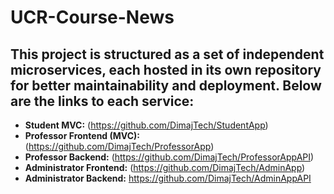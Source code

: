 # UCR-Course-News
## This project is structured as a set of independent microservices, each hosted in its own repository for better maintainability and deployment. Below are the links to each service:
- **Student MVC:** (https://github.com/DimajTech/StudentApp)  
- **Professor Frontend (MVC):** (https://github.com/DimajTech/ProfessorApp)
- **Professor Backend:** (https://github.com/DimajTech/ProfessorAppAPI)  
- **Administrator Frontend:** (https://github.com/DimajTech/AdminApp) 
- **Administrator Backend:** https://github.com/DimajTech/AdminAppAPI 
